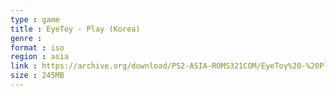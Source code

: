 ```yaml
---
type : game
title : EyeToy - Play (Korea)
genre : 
format : iso
region : asia
link : https://archive.org/download/PS2-ASIA-ROMS321COM/EyeToy%20-%20Play%20%28Korea%29.7z
size : 245MB
---
```


